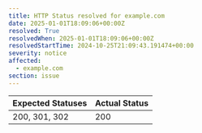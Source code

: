 ```yaml
---
title: HTTP Status resolved for example.com
date: 2025-01-01T18:09:06+00:00Z
resolved: True
resolvedWhen: 2025-01-01T18:09:06+00:00Z
resolvedStartTime: 2024-10-25T21:09:43.191474+00:00
severity: notice
affected:
  - example.com
section: issue
---
```


| Expected Statuses | Actual Status  |
|-------------------|----------------|
| 200, 301, 302 | 200 |
